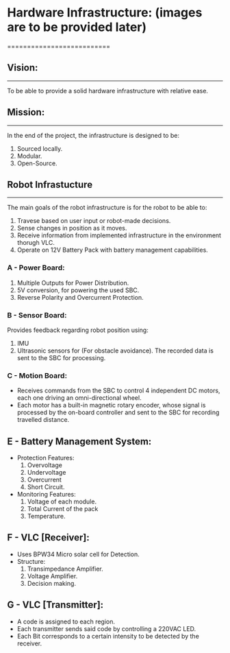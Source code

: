 # Hardware Infrastructure: (images are to be provided later)
==========================
## Vision:
----------
To be able to provide a solid hardware infrastructure with relative ease.
## Mission:
-----------
In the end of the project, the infrastructure is designed to be:
1. Sourced locally.
2. Modular.
3. Open-Source.

## Robot Infrastucture
-------------------------
The main goals of the robot infrastructure is for the robot to be able to:
1. Travese based on user input or robot-made decisions.
2. Sense changes in position as it moves.
3. Receive information from implemented infrastructure in the environment thorugh VLC.
4. Operate on 12V Battery Pack with battery management capabilities.
   
### A - Power Board:
1. Multiple Outputs for Power Distribution.
2. 5V conversion, for powering the used SBC.
3. Reverse Polarity and Overcurrent Protection.

### B - Sensor Board:
Provides feedback regarding robot position using:
1. IMU
2. Ultrasonic sensors for (For obstacle avoidance).
The recorded data is sent to the SBC for processing.

### C - Motion Board:
* Receives commands from the SBC to control 4 independent DC motors, each one driving an omni-directional wheel.
* Each motor has a built-in magnetic rotary encoder, whose signal is processed by the on-board controller and sent to the SBC for recording travelled distance.

## E - Battery Management System:
* Protection Features:
	1. Overvoltage
	2. Undervoltage
	3. Overcurrent
	4. Short Circuit.
* Monitoring Features:
	1. Voltage of each module.
	2. Total Current of the pack
	3. Temperature.
## F - VLC [Receiver]:
* Uses BPW34 Micro solar cell for Detection.
* Structure:
	1. Transimpedance Amplifier.
	2. Voltage Amplifier.
	3. Decision making.
## G - VLC [Transmitter]:
* A code is assigned to each region.
* Each transmitter sends said code by controlling a 220VAC LED.
* Each Bit corresponds to a certain intensity to be detected by the receiver.
